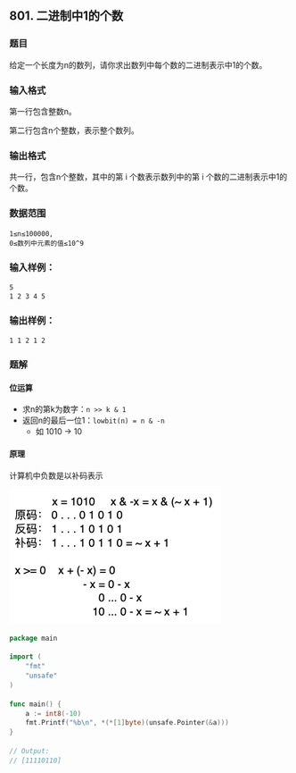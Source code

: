 ## 801. 二进制中1的个数

### 题目

给定一个长度为n的数列，请你求出数列中每个数的二进制表示中1的个数。

### 输入格式
第一行包含整数n。

第二行包含n个整数，表示整个数列。

### 输出格式
共一行，包含n个整数，其中的第 i 个数表示数列中的第 i 个数的二进制表示中1的个数。

### 数据范围

```
1≤n≤100000,
0≤数列中元素的值≤10^9
```

### 输入样例：

```
5
1 2 3 4 5
```

### 输出样例：

```
1 1 2 1 2
```

### 题解

#### 位运算

* 求n的第k为数字：`n >> k & 1`
* 返回n的最后一位1：`lowbit(n) = n & -n`
    * 如 1010 -> 10

#### 原理

计算机中负数是以补码表示

 ![bit](README/bit.png)

```go
package main

import (
	"fmt"
	"unsafe"
)

func main() {
	a := int8(-10)
	fmt.Printf("%b\n", *(*[1]byte)(unsafe.Pointer(&a)))
}

// Output:
// [11110110]
```

